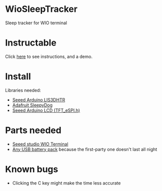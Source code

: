 # WioSleepTracker
Sleep tracker for WIO terminal

# Instructable
Click [here](instructable/instructable.html) to see instructions, and a demo.

# Install
Libraries needed:  
- [Seeed Arduino LIS3DHTR](https://github.com/Seeed-Studio/Seeed_Arduino_LIS3DHTR/tree/master)
- [Adafruit SleepyDog](https://github.com/adafruit/Adafruit_SleepyDog)
- [Seeed Arduino LCD (TFT_eSPI.h)](https://github.com/Seeed-Studio/Seeed_Arduino_LCD)

# Parts needed
- [Seeed studio WIO Terminal](https://wiki.seeedstudio.com/Wio_Terminal_Intro/)
- [Any USB battery pack](https://www.amazon.com/s?k=usb+battery+pack) because the first-party one doesn't last all night

# Known bugs
- Clicking the C key might make the time less accurate
